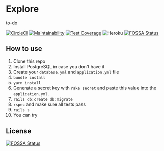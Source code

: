 # Explore 

to-do

[![CircleCI](https://circleci.com/gh/rootstrap/rails_api_base.svg?style=svg)](https://circleci.com/gh/piloterr/explore)
[![Maintainability](https://api.codeclimate.com/v1/badges/3453298eb538597d1abd/maintainability)](https://codeclimate.com/github/piloterr/explore/maintainability)
[![Test Coverage](https://api.codeclimate.com/v1/badges/3453298eb538597d1abd/test_coverage)](https://codeclimate.com/github/piloterr/explore/test_coverage)
![Heroku](https://heroku-badge.herokuapp.com/?app=piloterr-explore)
[![FOSSA Status](https://app.fossa.io/api/projects/git%2Bgithub.com%2Fpiloterr%2Fexplore-backend.svg?type=shield)](https://app.fossa.io/projects/git%2Bgithub.com%2Fpiloterr%2Fexplore-backend?ref=badge_shield)

## How to use

1. Clone this repo
2. Install PostgreSQL in case you don't have it
3. Create your `database.yml` and `application.yml` file
4. `bundle install`
5. `yarn install`
6. Generate a secret key with `rake secret` and paste this value into the `application.yml`.
7. `rails db:create db:migrate`
8. `rspec` and make sure all tests pass
9. `rails s`
10. You can try


## License
[![FOSSA Status](https://app.fossa.io/api/projects/git%2Bgithub.com%2Fpiloterr%2Fexplore-backend.svg?type=large)](https://app.fossa.io/projects/git%2Bgithub.com%2Fpiloterr%2Fexplore-backend?ref=badge_large)